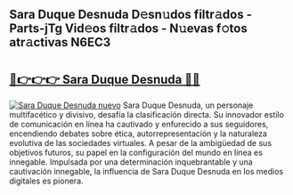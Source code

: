 ## Sara Duque Desnuda D𝚎sn𝚞dos filtr𝚊dos - Parts-jTg Vid𝚎os filtr𝚊dos - N𝚞evas f𝚘tos atr𝚊ctivas N6EC3

# <h2><a href="http://mb53egd.tromn.icu/?c=Sara+Duque+Desnuda">🔗👉👉👉 Sara Duque Desnuda 🔗🔗</a></h2>

[![Sara Duque Desnuda nuevo](https://i.imgur.com/pEAQMta.gif)](http://mb53egd.tromn.icu/?c=Sara+Duque+Desnuda)
Sara Duque Desnuda, un personaje multifacético y divisivo, desafía la clasificación directa. Su innovador estilo de comunicación en línea ha cautivado y enfurecido a sus seguidores, encendiendo debates sobre ética, autorrepresentación y la naturaleza evolutiva de las sociedades virtuales. A pesar de la ambigüedad de sus objetivos futuros, su papel en la configuración del mundo en línea es innegable. Impulsada por una determinación inquebrantable y una cautivación innegable, la influencia de Sara Duque Desnuda en los medios digitales es pionera.
